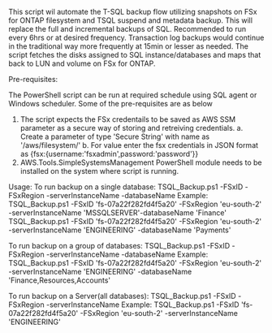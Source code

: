 
This script wil automate the T-SQL backup flow utilizing snapshots on FSx for ONTAP filesystem and TSQL suspend and metadata backup. This will replace the
full and incremental backups of SQL. Recommended to run every 6hrs or at desired frequency. Transaction log backups would continue in the traditional way 
more frequently at 15min or lesser as needed.
The script fetches the disks assigned to SQL instance/databases and maps that back to LUN and volume on FSx for ONTAP. 

Pre-requisites: 

The PowerShell script can be run at required schedule using SQL agent or Windows scheduler. Some of the pre-requisites are as below
1. The script expects the FSx credentails to be saved as AWS SSM parameter as a secure way of storing and retreiving credentials. 
	a. Create a parameter of type 'Secure String' with name as '/aws/filesystem/<FSxN filesystem ID>'
	b. For value enter the fsx credentials in JSON format as {fsx:{username:'fsxadmin',password:'password'}}
2. AWS.Tools.SimpleSystemsManagement PowerShell module needs to be installed on the system where script is running.

Usage:
To run backup on a single database:
TSQL_Backup.ps1 -FSxID <FSx filesystem ID> -FSxRegion <AWS region> -serverInstanceName <SQL Server instance name> -databaseName <database name>
Example:
TSQL_Backup.ps1 -FSxID 'fs-07a22f282fd4f5a20' -FSxRegion 'eu-south-2' -serverInstanceName 'MSSQLSERVER'-databaseName 'Finance'
TSQL_Backup.ps1 -FSxID 'fs-07a22f282fd4f5a20' -FSxRegion 'eu-south-2' -serverInstanceName 'ENGINEERING' -databaseName 'Payments'

To run backup on a group of databases:
TSQL_Backup.ps1 -FSxID <FSx filesystem ID> -FSxRegion <AWS region> -serverInstanceName <SQL Server instance name> -databaseName <comma-separated database names>
Example:
TSQL_Backup.ps1 -FSxID 'fs-07a22f282fd4f5a20' -FSxRegion 'eu-south-2' -serverInstanceName 'ENGINEERING' -databaseName 'Finance,Resources,Accounts'

To run backup on a Server(all databases):
TSQL_Backup.ps1 -FSxID <FSx filesystem ID> -FSxRegion <AWS region> -serverInstanceName <SQL Server instance name>
Example:
TSQL_Backup.ps1 -FSxID 'fs-07a22f282fd4f5a20' -FSxRegion 'eu-south-2' -serverInstanceName 'ENGINEERING'
